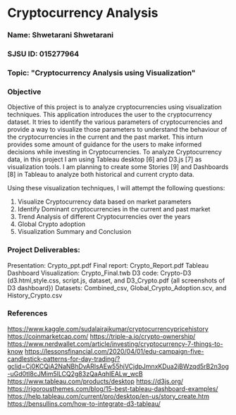 # Cryptocurrency Analysis 

### Name: Shwetarani Shwetarani 
### SJSU ID: 015277964
### Topic: "Cryptocurrency Analysis using Visualization"

### Objective
Objective of this project is to analyze cryptocurrencies using visualization techniques. This application introduces the user to the cryptocurrency dataset. It tries to identify the various parameters of cryptocurrencies and provide a way to visualize those parameters to understand the behaviour of the cryptocurrencies in the current and the past market. This inturn provides some amount of guidance for the users to make informed decisions while investing in Cryptocurrencies. To analyze Cryptocurrency data, in this project I am using Tableau desktop [6] and D3.js [7] as visualization tools. I am planning to create some Stories [9] and Dashboards [8] in Tableau to analyze both historical and current crypto data.


Using these visualization techniques, I will attempt the following questions: 
1) Visualize Cryptocurrency data based on market parameters
2) Identify Dominant cryptocurrencies in the current and past market
3) Trend Analysis of different Cryptocurrencies over the years
4) Global Crypto adoption
5) Visualization Summary and Conclusion


### Project Deliverables:

Presentation: Crypto_ppt.pdf 
Final report: Crypto_Report.pdf 
Tableau Dashboard Visualization: Crypto_Final.twb 
D3 code: Crypto-D3 (d3.html,style.css, script.js, dataset, and D3_Crypto.pdf {all screenshots of D3 dashboard})
Datasets: Combined_csv, Global_Crypto_Adoption.scv, and History_Crypto.csv

### References
https://www.kaggle.com/sudalairajkumar/cryptocurrencypricehistory
https://coinmarketcap.com/
https://triple-a.io/crypto-ownership/
https://www.nerdwallet.com/article/investing/cryptocurrency-7-things-to-know
https://lessonsfinancial.com/2020/04/01/edu-campaign-five-candlestick-patterns-for-day-trading/?gclid=Cj0KCQiA2NaNBhDvARIsAEw55hjVCjdpJmnxKDua2jBWzqd5rB2n3og-uGd0tI8cJMim5lLCQ2g83zQaAqhIEALw_wcB
https://www.tableau.com/products/desktop
https://d3js.org/
https://rigorousthemes.com/blog/15-best-tableau-dashboard-examples/
https://help.tableau.com/current/pro/desktop/en-us/story_create.htm
https://bensullins.com/how-to-integrate-d3-tableau/


